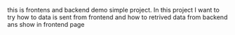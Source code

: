 this is frontens and backend demo simple project. In this project I want to try how to data is sent from frontend and how to retrived data from backend ans show in frontend page
